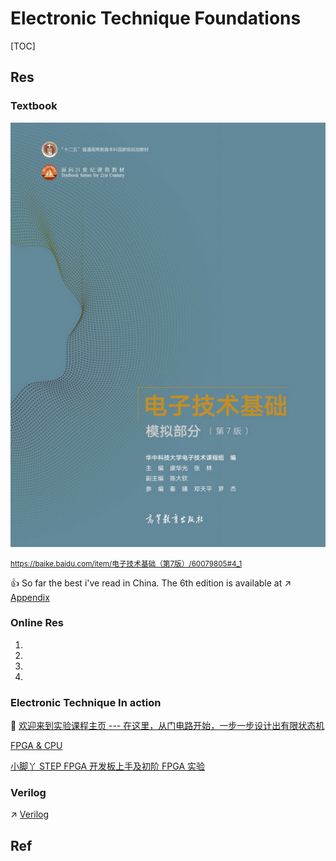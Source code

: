 # Electronic Technique Foundations

[TOC]



## Res
### Textbook

![](../../../../Assets/Pics/resize,m_lfit,w_536,limit_1.jpeg)

<small><url>https://baike.baidu.com/item/电子技术基础（第7版）/60079805#4_1</url></small>

👍 So far the best i've read in China. 
The 6th edition is available at :arrow_upper_right: [Appendix](Appendix.md) 


### Online Res

1. [清华大学-电子技术基础（数电+模电+实验）]: https://www.bilibili.com/video/BV1XE411X7qU?share_source=copy_web&vd_source=7740584ebdab35221363fc24d1582d9d

2. [数字电子技术基础（阎石版）_电子科技大学（金艳华 主讲）_全60讲]:https://www.bilibili.com/video/BV1jX4y1V78k?share_source=copy_web&vd_source=7740584ebdab35221363fc24d1582d9d

3. [FPGA入门 -- 电子科技大学]: https://www.bilibili.com/video/BV1J7411a7sW/?p=6&spm_id_from=pageDriver&vd_source=72104416ad988548ac73d9710091a9af

4. [数字电子技术基础]: https://www.yuque.com/u32007683/wcvfxs



### Electronic Technique In action

🏫 [欢迎来到实验课程主页 --- 在这里，从门电路开始，一步一步设计出有限状态机](https://vlab.ustc.edu.cn/guide/index.html)

[FPGA & CPU](https://yearn.xyz/docs/fpgacpu/)

[小脚丫 STEP FPGA 开发板上手及初阶 FPGA 实验](https://steinslab.io/archives/1289)



### Verilog
↗ [Verilog](../../../IoT/HDLs%20(Hardware%20Definition%20Languages)/Verilog/Verilog.md)



## Ref
